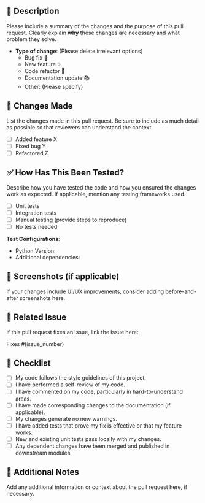 ## 📝 Description

Please include a summary of the changes and the purpose of this pull request. Clearly explain **why** these changes are necessary and what problem they solve.

- **Type of change**: (Please delete irrelevant options)
  - Bug fix 🐞
  - New feature ✨
  - Code refactor 🔄
  - Documentation update 📚
  - Other: (Please specify)

## 🔧 Changes Made

List the changes made in this pull request. Be sure to include as much detail as possible so that reviewers can understand the context.

- [ ] Added feature X
- [ ] Fixed bug Y
- [ ] Refactored Z

## ✅ How Has This Been Tested?

Describe how you have tested the code and how you ensured the changes work as expected. If applicable, mention any testing frameworks used.

- [ ] Unit tests
- [ ] Integration tests
- [ ] Manual testing (provide steps to reproduce)
- [ ] No tests needed

**Test Configurations**:

- Python Version:
- Additional dependencies:

## 📸 Screenshots (if applicable)

If your changes include UI/UX improvements, consider adding before-and-after screenshots here.

## 🔗 Related Issue

If this pull request fixes an issue, link the issue here:

Fixes #(issue_number)

## 📄 Checklist

- [ ] My code follows the style guidelines of this project.
- [ ] I have performed a self-review of my code.
- [ ] I have commented on my code, particularly in hard-to-understand areas.
- [ ] I have made corresponding changes to the documentation (if applicable).
- [ ] My changes generate no new warnings.
- [ ] I have added tests that prove my fix is effective or that my feature works.
- [ ] New and existing unit tests pass locally with my changes.
- [ ] Any dependent changes have been merged and published in downstream modules.

## 💬 Additional Notes

Add any additional information or context about the pull request here, if necessary.